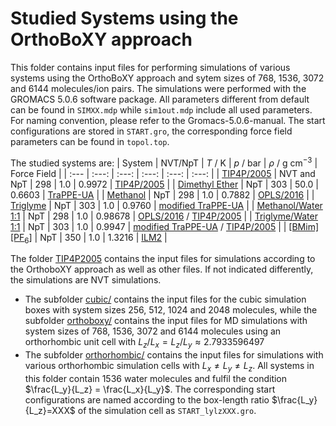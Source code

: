 
# Studied Systems using the OrthoBoXY approach
This folder contains input files for performing simulations of various systems using the OrthoBoXY approach and sytem sizes of 768, 1536, 3072 and 6144 molecules/ion pairs. The simulations were performed with the GROMACS 5.0.6 software package. All parameters different from default can be found in `SIMXX.mdp` while `sim1out.mdp` include all used parameters. For naming convention, please refer to the Gromacs-5.0.6-manual. The start configurations are stored in `START.gro`, the corresponding force field parameters can be found in `topol.top`. 

The studied systems are:
| System | NVT/NpT | $T$ / K | $p$ / bar | $\rho$ / g cm$`^{-3}`$ | Force Field |
| :--- | :---: | :---: | :---: | :---: | :---: |
| [TIP4P/2005](TIP4P2005/) | NVT and NpT | 298 | 1.0 | 0.9972 | [TIP4P/2005](https://doi.org/10.1063/1.2121687) |
| [Dimethyl Ether](Dimethylether/) | NpT | 303 | 50.0 | 0.6603 | [TraPPE-UA](https://doi.org/10.1021/jp049459w) |
| [Methanol](Methanol/) | NpT | 298 | 1.0 | 0.7882 | [OPLS/2016](https://doi.org/10.1063/1.4958320) |
| [Triglyme](Triglyme/) | NpT | 303 | 1.0 | 0.9760 | [modified TraPPE-UA](https://doi.org/10.1021/jp0765345) |
| [Methanol/Water 1:1](Methanol_Water/) | NpT | 298 | 1.0 | 0.98678 | [OPLS/2016](https://doi.org/10.1063/1.4958320) / [TIP4P/2005](https://doi.org/10.1063/1.2121687) |
| [Triglyme/Water 1:1](Triglyme_Water/) | NpT | 303 | 1.0 | 0.9947 | [modified TraPPE-UA](https://doi.org/10.1021/jp0765345) / [TIP4P/2005](https://doi.org/10.1063/1.2121687) |
| [[BMim][PF$_6$]](BMim_PF6/) | NpT | 350 | 1.0 | 1.3216 | [ILM2](https://doi.org/10.1021/jp108179n) |

The folder [TIP4P2005](TIP4P2005/) contains the input files for simulations according to the OrthoboXY approach as well as other files. If not indicated differently, the simulations are NVT simulations.
  - The subfolder [cubic/](TIP4P2005/cubic/) contains the input files for the cubic simulation boxes with system sizes 256, 512, 1024 and 2048 molecules, while the subfolder [orthoboxy/](TIP4P2005/orthoboxy/) contains the input files for MD simulations with system sizes of 768, 1536, 3072 and 6144 molecules using an orthorhombic unit cell with $L_z/L_x=L_z/L_y\approx 2.7933596497$
  - The subfolder [orthorhombic/](TIP4P2005/orthorhombic/) contains the input files for simulations with various orthorhombic simulation cells with $L_x\neq L_y \neq L_z$. All systems in this folder contain 1536 water molecules and fulfil the condition $\frac{L_y}{L_z} = \frac{L_x}{L_y}$. The corresponding start configurations are named according to the box-length ratio $\frac{L_y}{L_z}=XXX$ of the simulation cell as `START_lylzXXX.gro`.

